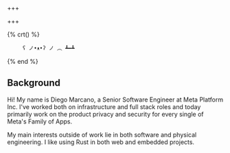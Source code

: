 +++

+++

{% crt() %}

```
     ʕ ノ•ᴥ•ʔ ノ ︵ ┻━┻
```

{% end %}

## Background

Hi! My name is Diego Marcano, a Senior Software Engineer at Meta Platform Inc. I've worked both on infrastructure and full stack roles and today primarily work on the product privacy and security for every single of Meta's Family of Apps.

My main interests outside of work lie in both software and physical engineering. I like using Rust in both web and embedded projects.
